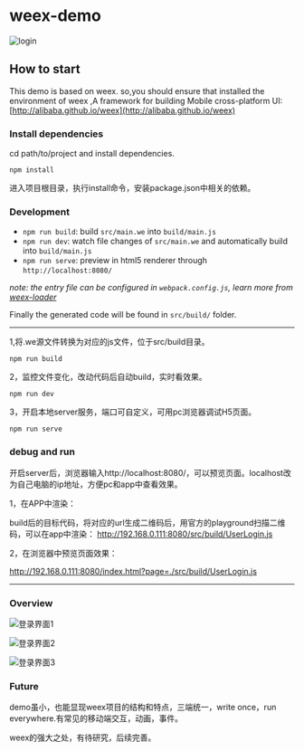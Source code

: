 # weex-demo
![login](https://github.com/huangwenrun/frontal-knowledge/blob/master/weex-demo/screenshot/IMG_1211.PNG)


## How to start
This demo is based on weex.
so,you should ensure that installed the environment of weex ,A framework for building Mobile cross-platform UI: [http://alibaba.github.io/weex](http://alibaba.github.io/weex)

### Install dependencies
cd path/to/project and install dependencies.

```
npm install
```
进入项目根目录，执行install命令，安装package.json中相关的依赖。
### Development

* `npm run build`: build `src/main.we` into `build/main.js`
* `npm run dev`: watch file changes of `src/main.we` and automatically build into `build/main.js`
* `npm run serve`: preview in html5 renderer through `http://localhost:8080/`

*note: the entry file can be configured in `webpack.config.js`, learn more from [weex-loader](https://www.npmjs.com/package/weex-loader)*

Finally the generated code will be found in `src/build/` folder.

---

1,将.we源文件转换为对应的js文件，位于src/build目录。

```
npm run build
```
2，监控文件变化，改动代码后自动build，实时看效果。

```
npm run dev
```

3，开启本地server服务，端口可自定义，可用pc浏览器调试H5页面。

```
npm run serve
```

### debug and run

开启server后，浏览器输入http://localhost:8080/，可以预览页面。localhost改为自己电脑的ip地址，方便pc和app中查看效果。

1，在APP中渲染：

build后的目标代码，将对应的url生成二维码后，用官方的playground扫描二维码，可以在app中渲染： 
http://192.168.0.111:8080/src/build/UserLogin.js

2，在浏览器中预览页面效果：

http://192.168.0.111:8080/index.html?page=./src/build/UserLogin.js


---

### Overview 


![登录界面1](https://github.com/huangwenrun/frontal-knowledge/blob/master/weex-demo/screenshot/IMG_1211.PNG)


![登录界面2](https://github.com/huangwenrun/frontal-knowledge/blob/master/weex-demo/screenshot/IMG_1212.PNG)

![登录界面3](https://github.com/huangwenrun/frontal-knowledge/blob/master/weex-demo/screenshot/IMG_1213.PNG)

### Future 
demo虽小，也能显现weex项目的结构和特点，三端统一，write once，run everywhere.有常见的移动端交互，动画，事件。

weex的强大之处，有待研究，后续完善。